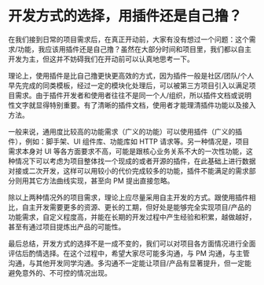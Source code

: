 # 开发方式的选择，用插件还是自己撸？

在我们接到日常的项目需求后，在真正开动前，大家有没有想过一个问题：这个需求/功能，我应该用插件还是自己撸？虽然在大部分时间和项目里，我们都以自主开发为主，但这并不妨碍我们在开动前可以认真地思考一下。

理论上，使用插件是比自己撸更快更高效的方式，因为插件一般是社区/团队/个人早先完成的同类模板，经过一定的模块化处理后，可以被第三方项目引入以满足项目需求。由于插件开发者和使用者往往不是同一个人/组织，所以插件文档或说明性文字就显得特别重要。有了清晰的插件文档，使用者才能理清插件功能以及接入方法。

一般来说，通用度比较高的功能需求（广义的功能）可以使用插件（广义的插件），例如：脚手架、UI 组件库、功能库如 HTTP 请求等。另一种情况是，项目需求本身对 UI 等各方面要求不高，可能是跟核心业务关系不大的一次性功能，这种情况下可以考虑为项目整体找一个现成的或者开源的插件，在此基础上进行数据对接或二次开发，这样可以用较小的代价完成较多的功能，插件不能满足的需求部分则用其它方法曲线实现，甚至向 PM 提出直接忽略。

除以上两种情况外的项目需求，理论上应尽量采用自主开发的方式。跟使用插件相比，自主开发需要更多的资源、更长的工期，但好处是能够完全实现项目/产品的功能需求，自定义程度高，并能在长期的开发过程中产生经验和积累，越做越好，甚至有通过项目提炼出产品的可能性。

最后总结，开发方式的选择不是一成不变的，我们可以对项目各方面情况进行全面评估后酌情选择。在这个过程中，希望大家尽可能多沟通，与 PM 沟通，与主管沟通，与其他开发同学沟通。多沟通不一定能让项目/产品有显著提升，但一定能避免意外的、不可控的情况出现。